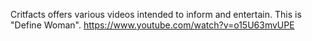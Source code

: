 Critfacts offers various videos intended to inform and entertain. This is "Define Woman".
https://www.youtube.com/watch?v=o15U63mvUPE